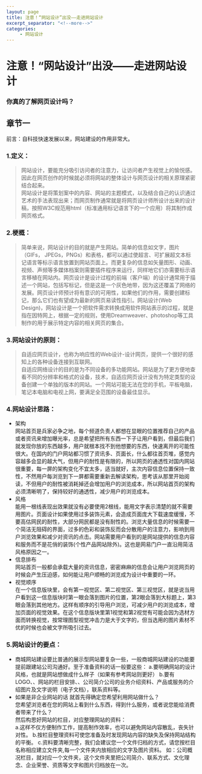 ```yaml
---
layout: page
title: 注意！“网站设计”出没——走进网站设计
excerpt_separator: "<!--more-->"
categories:
     - 网站设计
---
```


# 注意！“网站设计”出没——走进网站设计
### 你真的了解网页设计吗？
## 章节一
<!--more-->
前言：自科技快速发展以来，网站建设的作用非常大。
### 1.定义：
> 网站设计，要能充分吸引访问者的注意力，让访问者产生视觉上的愉悦感。因此在网页创作的时候就必须将网站的整体设计与网页设计的相关原理紧密结合起来。  
网站设计是将策划案中的内容、网站的主题模式，以及结合自己的认识通过艺术的手法表现出来；而网页制作通常就是将网页设计师所设计出来的设计稿，按照W3C规范用html（标准通用标记语言下的一个应用）将其制作成网页格式。

### 2.梗概：
> 简单来说，网站设计的目的就是产生网站。简单的信息如文字，图片（GIFs， JPEGs，PNGs）和表格，都可以通过使超言、可扩展超文本标记语言等标示语言放置到网站页面上。而更复杂的信息如矢量图形、动画、视频、声频等多媒体档案则需要插件程序来运行，同样地它们亦需要标示语言移植在网站内。网页设计是设计过程的前端（客户端）的设计通常用于描述一个网站，包括写标记，但是这是一个灰色地带，因为这还覆盖了网络的发展。网页设计师预计将有意识的可用性，如果他们的作用，需要创建标记，那么它们也有望成为最新的网页易读性指引。网站设计(Web Design)，网站设计是一个把软件需求转换成用软件网站表示的过程，就是指在因特网上，根据一定的规则，使用Dreamweaver、photoshop等工具制作的用于展示特定内容的相关网页的集合。

### 3.网站设计的原则：
> 自适应网页设计，也称为响应性的Web设计-设计网页，提供一个很好的感知上的各种设备连接到互联网。  
自适应网络设计的目的是为不同设备的多功能网站。网站是为了更方便地查看不同的分辨率和格式的设备，技术，自适应网页设计没有为特定类型的设备创建一个单独的版本的网站。一个网站可能无法在您的手机，平板电脑，笔记本电脑和电视上网，要满足全范围的设备最佳显示。

### 4.网站设计思路：
* 架构  
网站首页是兵家必争之地，每个频道负责人都想在显眼的位置推荐自己的产品或者资讯来增加曝光率，总是希望把所有东西一下子让用户看到，但最后我们就发现你放的东西越多，用户就根本找不到他想要的东西，快速离开的可能性很大。在国内的门户网站都习惯了资讯多、页面长，什么都往首页堆，感觉内容越多会显的越大气，但用户的耐性是有限的，所以网页的通透性对国内网站很重要，每一屏的架构变化不宜太多，适当就好，主次内容信息位置保持一致性，不然用户每浏览到下一屏都需要重新去解读架构，思考该从那里开始阅读，不但用户的耐性被消耗掉还会增加用户的浏览成本，所以网站首页的架构必须清晰明了，保持较好的通透性，减少用户的浏览成本。
* 风格  
能用一根线表现出效果就没有必要使用2根线，能用文字表示清楚的就不需要用图片。页面设计如果使用过多装饰元素，会造成页面庞大下载速度缓慢，不要高估网民的耐性，大部分网民都是没有耐性的。浏览大量信息的时候需要一个简洁无阻碍的界面，过多的色彩和装饰反而会分散用户的注意力，影响到用户浏览效果和减少对资讯的点击。网站需要用户看到的是网站提供的信息内容和服务而不是花俏的装饰(个性产品网站除外)。这也是网易门户一直沿用简洁风格原因之一。
* 信息排布  
网站首页一般都会承载大量的资讯信息，密密麻麻的信息会让用户浏览网页的时候会产生压迫感，如何能让用户顺畅的浏览成为设计中重要的一环。
* 视觉顺序  
在一个信息版块里，会有第一视觉区、第二视觉区、第三视觉区，就是说当用户看到这一信息版块时第一眼会落到图片的位置，第2眼会落到大标题上，第3眼会落到其他地方。这样有顺序的引导用户浏览，可减少用户的浏览成本，增加页面的视觉效果。在这个信息版块里第1视觉和第2视觉有可能会因为选材方面而转换视觉，按常理图型视觉冲击力是大于文字的，但当选用的图片素材不优的时候也会被文字所吸引过去。

### 5.网站设计的要点：
* 商城网站建设要比普通的展示型网站要复杂一些，一般商城网站建设的功能要提前跟建站公司沟通好。至于准备资料的话一般要这些：
a.要明确网站的设计风格，也就是网站想做成什么样子（如果有参考网站则更好）
b.要有LOGO、、网站的栏目安排、、公司简介公司的业务介绍资料、产品或服务的介绍图片及文字说明（电子文档），联系资料等。
* 如果是非企业网站的话
就首先得确定您希望利用网站做什么？  
您希望浏览者在您的网站上看到什么东西，得到什么服务，或者说您能给消费者带来了什么？  
然后构思好网站的栏目，对应整理网站的资料：  
a.这样不仅方便制作工作，提高制作效率，也可以避免网站内容散乱，丧失针对性。
b.按栏目整理资料可使您准备及时发现网站内容的缺失及保持网站结构的平衡。
c.资料要清晰完整，我们会建议您一个文件归档的方式，请您按栏目名称相应建立文件夹,每一个文件夹内放相应的文字及图片资料。 如：公司概况栏目，就对应一个文件夹，这个文件夹里把公司简介、联系方式、文化理念、企业荣誉、资质等文字和图片归档放在一次。
